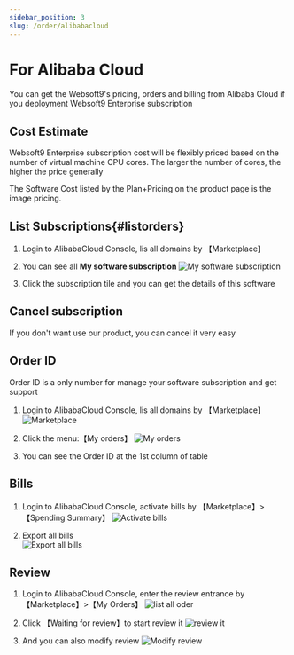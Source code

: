 ```yaml
---
sidebar_position: 3
slug: /order/alibabacloud
---
```


# For Alibaba Cloud

You can get the Websoft9's pricing, orders and billing from Alibaba Cloud if you deployment Websoft9 Enterprise subscription

## Cost Estimate

Websoft9 Enterprise subscription cost will be flexibly priced based on the number of virtual machine CPU cores. The larger the number of cores, the higher the price generally

The Software Cost listed by the Plan+Pricing on the product page is the image pricing.    

## List Subscriptions{#listorders}

1. Login to AlibabaCloud Console, lis all domains by 【Marketplace】

2. You can see all **My software subscription**
   ![My software subscription](https://libs.websoft9.com/Websoft9/DocsPicture/en/aliyun/aliyun-mkservices-websoft9.png)

2. Click the subscription tile and you can get the details of this software

## Cancel subscription

If you don't want use our product, you can cancel it very easy


## Order ID

Order ID is a only number for manage your software subscription and get support

1. Login to AlibabaCloud Console, lis all domains by 【Marketplace】
   ![Marketplace](https://libs.websoft9.com/Websoft9/DocsPicture/en/aliyun/aliyun-mk-websoft9.png)

2. Click the menu:【My orders】
   ![My orders](https://libs.websoft9.com/Websoft9/DocsPicture/en/aliyun/aliyun-orderslist-websoft9.png)

3. You can see the Order ID at the 1st column of table


## Bills

1. Login to AlibabaCloud Console, activate bills by 【Marketplace】>【Spending Summary】
   ![Activate bills](https://libs.websoft9.com/Websoft9/DocsPicture/en/aliyun/aliyun-exportfee001-websoft9.png)

2. Export all bills  
   ![Export all bills ](https://libs.websoft9.com/Websoft9/DocsPicture/en/aliyun/aliyun-exportfee002-websoft9.png)


## Review

1. Login to AlibabaCloud Console, enter the review entrance by 【Marketplace】>【My Orders】
   ![list all oder](https://libs.websoft9.com/Websoft9/DocsPicture/en/aliyun/aliyun-listorders-websoft9.png)

2. Click 【Waiting for review】to start review it
   ![review it](https://libs.websoft9.com/Websoft9/DocsPicture/en/aliyun/aliyun-reviewit-websoft9.png)

3. And you can also modify review 
   ![Modify review](https://libs.websoft9.com/Websoft9/DocsPicture/en/aliyun/aliyun-mreviewit-websoft9.png)
